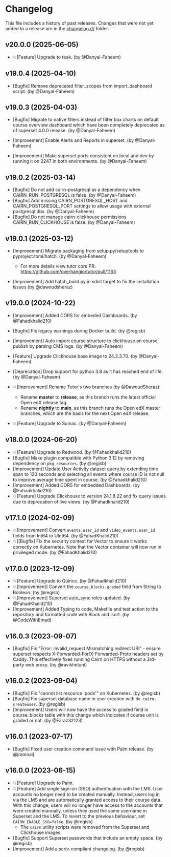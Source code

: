 # Changelog

This file includes a history of past releases. Changes that were not yet added to a release are in the [changelog.d/](./changelog.d) folder.

<!--
⚠️ DO NOT ADD YOUR CHANGES TO THIS FILE! (unless you want to modify existing changelog entries in this file)
Changelog entries are managed by scriv. After you have made some changes to this plugin, create a changelog entry with:

    scriv create

Edit and commit the newly-created file in changelog.d.

If you need to create a new release, create a separate commit just for that. It is important to respect these
instructions, because git commits are used to generate release notes:
  - Modify the version number in `__about__.py`.
  - Collect changelog entries with `scriv collect`
  - The title of the commit should be the same as the new version: "vX.Y.Z".
-->

<!-- scriv-insert-here -->

<a id='changelog-20.0.0'></a>
## v20.0.0 (2025-06-05)

- 💥[Feature] Upgrade to teak. (by @Danyal-Faheem)

<a id='changelog-19.0.4'></a>
## v19.0.4 (2025-04-10)

- [Bugfix] Remove deprecated filter_scopes from import_dashboard script. (by @Danyal-Faheem)

<a id='changelog-19.0.3'></a>
## v19.0.3 (2025-04-03)

- [Bugfix] Migrate to native filters instead of filter box charts on default course overview dashboard which have been completely deprecated as of superset 4.0.0 release. (by @Danyal-Faheem)

- [Improvement] Enable Alerts and Reports in superset. (by @Danyal-Faheem)

- [Improvement] Make superset ports consistent on local and dev by running it on 2247 in both environments. (by @Danyal-Faheem)

<a id='changelog-19.0.2'></a>
## v19.0.2 (2025-03-14)

- [Bugfix] Do not add cairn-postgresql as a dependency when CAIRN_RUN_POSTGRESQL is false. (by @Danyal-Faheem)
- [Bugfix] Add missing CAIRN_POSTGRESQL_HOST and CAIRN_POSTGRESQL_PORT settings to allow usage with external postgresql dbs. (by @Danyal-Faheem)
- [Bugfix] Do not manage cairn-clickhouse permissions CAIRN_RUN_CLICKHOUSE is false. (by @Danyal-Faheem)

<a id='changelog-19.0.1'></a>
## v19.0.1 (2025-03-12)

- [Improvement] Migrate packaging from setup.py/setuptools to pyproject.toml/hatch. (by @Danyal-Faheem)
  - For more details view tutor core PR: https://github.com/overhangio/tutor/pull/1163

- [Improvement] Add hatch_build.py in sdist target to fix the installation issues (by @dawoudsheraz)

<a id='changelog-19.0.0'></a>
## v19.0.0 (2024-10-22)

- [Improvement] Added CORS for embeded Dashboards. (by @Fahadkhalid210)

- [Bugfix] Fix legacy warnings during Docker build. (by @regisb)

- [Improvement] Auto import course structure to clickhouse on course publish by parsing CMS logs. (by @Danyal-Faheem)

- [Feature] Upgrade Clickhouse base image to 24.2.3.70. (by @Danyal-Faheem)

- [Deprecation] Drop support for python 3.8 as it has reached end of life. (by @Danyal-Faheem)

- 💥[Improvement] Rename Tutor's two branches (by @DawoudSheraz):
  * Rename **master** to **release**, as this branch runs the latest official Open edX release tag.
  * Rename **nightly** to **main**, as this branch runs the Open edX master branches, which are the basis for the next Open edX release.

- 💥[Feature] Upgrade to Sumac. (by @Danyal-Faheem)

<a id='changelog-18.0.0'></a>
## v18.0.0 (2024-06-20)

- 💥[Feature] Upgrade to Redwood. (by @Fahadkhalid210)
- [Bugfix] Make plugin compatible with Python 3.12 by removing dependency on `pkg_resources`. (by @regisb)
- [Improvement] Update User Activity dataset query by extending time span to 120 seconds and selecting all events where course ID is not null to improve average time spent in course. (by @Fahadkhalid210)
- [Improvement] Added CORS for embedded Dashboards. (by @Fahadkhalid210)
- 💥[Feature] Upgrade Clickhouse to version 24.1.8.22 and fix query issues due to deprecation of live views. (by @Fahadkhalid210)

<a id='changelog-17.1.0'></a>
## v17.1.0 (2024-02-09)

- 💥[Improvement] Convert `events.user_id` and `video_events.user_id` fields from Int64 to UInt64. (by @FahadKhalid210)
- 💥[[Bugfix] Fix the security context for Vector to ensure it works correctly on Kubernetes. Note that the Vector container will now run in privileged mode. (by @FahadKhalid210)

<a id='changelog-17.0.0'></a>
## v17.0.0 (2023-12-09)

- 💥[Feature] Upgrade to Quince. (by @Fahadkhalid210)
- 💥[Improvement] Convert the `course_blocks.graded` field from String to Boolean. (by @regisb)
- 💥[Improvement] Superset auto_sync roles updated. (by @FahadKhalid210)
- [Improvement] Added Typing to code, Makefile and test action to the repository and formatted code with Black and isort. (by @CodeWithEmad)

<a id='changelog-16.0.3'></a>
## v16.0.3 (2023-09-07)

- [Bugfix] Fix "Error: invalid_request Mismatching redirect URI" - ensure superset respects X-Forwarded-For/X-Forwarded-Proto headers set by Caddy. This effectively fixes running Cairn on HTTPS without a 3rd-party web proxy. (by @ravikhetani)

<a id='changelog-16.0.2'></a>
## v16.0.2 (2023-09-04)

- [Bugfix] Fix "cannot list resource 'pods'" on Kubernetes. (by @regisb)
- [Bugfix] Fix superset database name in user creation with `do cairn-createuser`. (by @regisb)
- [Improvement] Users will now have the access to graded field in course_blocks table with this change which indicates if course unit is graded or not. (by @Faraz32123)

<a id='changelog-16.0.1'></a>
## v16.0.1 (2023-07-17)

- [Bugfix] Fixed user creation command issue with Palm release. (by @jramnai)

<a id='changelog-16.0.0'></a>
## v16.0.0 (2023-06-15)

- 💥[Feature] Upgrade to Palm.
- 💥[Feature] Add single sign-on (SSO) authentication with the LMS. User accounts no longer need to be created manually. Instead, users log in via the LMS and are automatically granted access to their course data. With this change, users will no longer have access to the accounts that were created manually, unless they used the same username in Superset and the LMS. To revert to the previous behaviour, set `CAIRN_ENABLE_SSO=false`. (by @regisb)
    - The `cairn` utility scripts were removed from the Superset and Clickhouse images.
- [Bugfix] Support Superset passwords that include an empty space. (by @regisb)
- [Improvement] Add a scriv-compliant changelog. (by @regisb)

